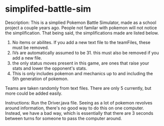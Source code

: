 # simplifed-battle-sim


Description: This is a simplied Pokemon Battle Simulator, made as a school project a couple years ago. People not familar with pokemon will not notice the simplification. That being said, the simplifications made are listed below.


1. No items or abilites. If you add a new text file to the teamFiles, these must be removed.
2. IVs are automatically assumed to be 31. this must also be removed if you add a new file.
3. the only status moves present in this game, are ones that raise your stats and lower the opponent's stats. 
4. This is only includes pokemon and mechanics up to and including the 5th generation of pokemon.

 Teams are taken randomly from text files. There are only 5 currently, but more could be added easily. 

 Instructions: Run the Driver.java file. Seeing as a lot of pokemon revolves around information, there's no good way to do this on one computer. Instead, we have a bad way, which is essentially that there are 3 seconds between turns for someone to pass the computer around.
 
